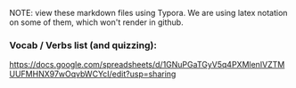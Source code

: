 NOTE: view these markdown files using Typora. We are using latex notation on some of them, which won't render in github.

### Vocab / Verbs list (and quizzing):
https://docs.google.com/spreadsheets/d/1GNuPGaTGyV5q4PXMlenIVZTMUUFMHNX97wOqvbWCYcI/edit?usp=sharing
